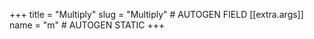 +++
title = "Multiply"
slug = "Multiply" # AUTOGEN FIELD
[[extra.args]]
name = "m" # AUTOGEN STATIC
+++